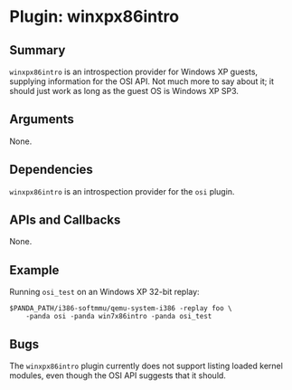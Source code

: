 Plugin: winxpx86intro
===========

Summary
-------

`winxpx86intro` is an introspection provider for Windows XP guests, supplying information for the OSI API. Not much more to say about it; it should just work as long as the guest OS is Windows XP SP3.

Arguments
---------

None.

Dependencies
------------

`winxpx86intro` is an introspection provider for the `osi` plugin.

APIs and Callbacks
------------------

None.

Example
-------

Running `osi_test` on an Windows XP 32-bit replay:

    $PANDA_PATH/i386-softmmu/qemu-system-i386 -replay foo \
        -panda osi -panda win7x86intro -panda osi_test

Bugs
----

The `winxpx86intro` plugin currently does not support listing loaded kernel modules, even though the OSI API suggests that it should.
